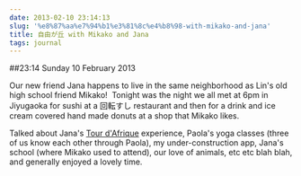 ```yaml
---
date: 2013-02-10 23:14:13
slug: '%e8%87%aa%e7%94%b1%e3%81%8c%e4%b8%98-with-mikako-and-jana'
title: 自由が丘 with Mikako and Jana
tags: journal
---
```


##23:14 Sunday 10 February 2013

Our new friend Jana happens to live in the same neighborhood as Lin's old high school friend Mikako!  Tonight was the night we all met at 6pm in Jiyugaoka for sushi at a 回転すし restaurant and then for a drink and ice cream covered hand made donuts at a shop that Mikako likes.

Talked about Jana's [Tour d'Afrique](http://tourdafrique.com/tour-overview/?t=tour-dafrique) experience, Paola's yoga classes (three of us know each other through Paola), my under-construction app, Jana's school (where Mikako used to attend), our love of animals, etc etc blah blah, and generally enjoyed a lovely time.
